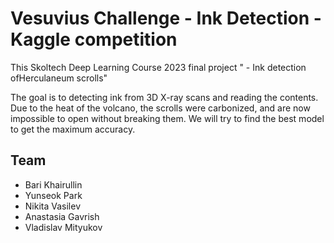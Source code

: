 #  Vesuvius Challenge - Ink Detection - Kaggle competition
<i class="fa-brands fa-kaggle"></i>
This Skoltech Deep Learning Course 2023 final project " - Ink detection ofHerculaneum scrolls"

The goal is to detecting ink from 3D X-ray scans and reading the contents.
Due to the heat of the volcano, the scrolls were carbonized, and are now impossible to open without breaking them.
We will try to find the best model to get the maximum accuracy.

## Team

+ Bari Khairullin
+ Yunseok Park
+ Nikita Vasilev
+ Anastasia Gavrish
+ Vladislav Mityukov
